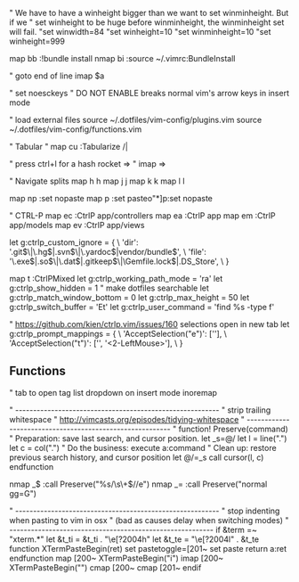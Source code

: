 " We have to have a winheight bigger than we want to set winminheight. But if we
" set winheight to be huge before winminheight, the winminheight set will fail.
"set winwidth=84
"set winheight=10
"set winminheight=10
"set winheight=999

map <leader>bb :!bundle install<cr>
nmap <leader>bi :source ~/.vimrc<cr>:BundleInstall<cr>

" goto end of line
imap <C-l> <esc>$a

" set noesckeys " DO NOT ENABLE breaks normal vim's arrow keys in insert mode

" load external files
source ~/.dotfiles/vim-config/plugins.vim
source ~/.dotfiles/vim-config/functions.vim

" Tabular
" map <Leader>cu :Tabularize /\|<CR>

" press ctrl+l for a hash rocket =>
" imap <C-l> <Space>=><Space>

" Navigate splits
map <Leader>h <C-W>h
map <Leader>j <C-W>j
map <Leader>k <C-W>k
map <Leader>l <C-W>l

map <Leader>np :set nopaste<CR>
map <Leader>p :set paste<CR>o<esc>"*]p:set nopaste<cr>

" CTRL-P
map <leader>ec :CtrlP app/controllers<cr>
map <leader>ea :CtrlP app<cr>
map <leader>em :CtrlP app/models<cr>
map <leader>ev :CtrlP app/views<cr>

let g:ctrlp_custom_ignore = {
  \ 'dir':  '\.git$\|\.hg$\|\.svn$\|\.yardoc$|vendor\/bundle$',
  \ 'file': '\.exe$\|\.so$\|\.dat$\|\.gitkeep$\|\Gemfile.lock$\|.DS_Store',
  \ }

map <leader>t :CtrlPMixed<ENTER>
let g:ctrlp_working_path_mode = 'ra'
let g:ctrlp_show_hidden = 1 " make dotfiles searchable
let g:ctrlp_match_window_bottom = 0
let g:ctrlp_max_height = 50
let g:ctrlp_switch_buffer = 'Et'
let g:ctrlp_user_command = 'find %s -type f'

" https://github.com/kien/ctrlp.vim/issues/160 selections open in new tab
let g:ctrlp_prompt_mappings = {
  \ 'AcceptSelection("e")': ['<c-t>'],
  \ 'AcceptSelection("t")': ['<cr>', '<2-LeftMouse>'],
  \ }


## Functions

" tab to open tag list dropdown on insert mode
inoremap <Tab> <C-P>

" ---------------------------------------------------------
" strip trailing whitespace
" http://vimcasts.org/episodes/tidying-whitespace
" ---------------------------------------------------------
" function! Preserve(command)
  " Preparation: save last search, and cursor position.
  let _s=@/
  let l = line(".")
  let c = col(".")
  " Do the business:
  execute a:command
  " Clean up: restore previous search history, and cursor position
  let @/=_s
  call cursor(l, c)
endfunction

nmap _$ :call Preserve("%s/\\s\\+$//e")<CR>
nmap _= :call Preserve("normal gg=G")<CR>


" ---------------------------------------------------------
" stop indenting when pasting to vim in osx
" (bad as causes delay when switching modes)
" ---------------------------------------------------------
if &term =~ "xterm.*"
    let &t_ti = &t_ti . "\e[?2004h"
    let &t_te = "\e[?2004l" . &t_te
    function XTermPasteBegin(ret)
        set pastetoggle=<Esc>[201~
        set paste
        return a:ret
    endfunction
    map <expr> <Esc>[200~ XTermPasteBegin("i")
    imap <expr> <Esc>[200~ XTermPasteBegin("")
    cmap <Esc>[200~ <nop>
    cmap <Esc>[201~ <nop>
endif
